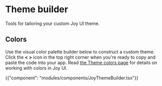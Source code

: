 # Theme builder

<p class="description">Tools for tailoring your custom Joy UI theme.</p>

## Colors

Use the visual color palette builder below to construct a custom theme.
Click the **< >** icon in the top right corner when you're ready to copy and paste the code into your app.
Read [the Theme colors page](/joy-ui/customization/theme-colors/) for details on working with colors in Joy UI.

{{"component": "modules/components/JoyThemeBuilder.tsx"}}
